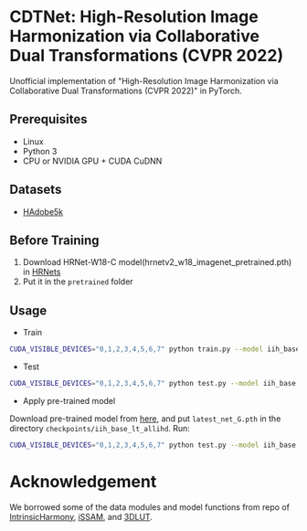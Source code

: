 <base target="_blank"/>


# CDTNet: High-Resolution Image Harmonization via Collaborative Dual Transformations (CVPR 2022)

Unofficial implementation of "High-Resolution Image Harmonization via Collaborative Dual Transformations (CVPR 2022)" in PyTorch.

## Prerequisites

- Linux
- Python 3
- CPU or NVIDIA GPU + CUDA CuDNN

## Datasets
- [HAdobe5k](https://github.com/bcmi/Image-Harmonization-Dataset-iHarmony4)

## Before Training
1. Download HRNet-W18-C model(hrnetv2_w18_imagenet_pretrained.pth) in [HRNets](https://github.com/HRNet/HRNet-Image-Classification)
2. Put it in the `pretrained` folder

## Usage

- Train
```bash 
CUDA_VISIBLE_DEVICES="0,1,2,3,4,5,6,7" python train.py --model iih_base --name iih_base_allidh_test --dataset_root ~/IHD/ --dataset_name HAdobe5k --batch_size 80 --init_port 50000
```

- Test
```bash
CUDA_VISIBLE_DEVICES="0,1,2,3,4,5,6,7" python test.py --model iih_base --name iih_base_allidh_test --dataset_root ~/IHD/ --dataset_name HAdobe5k --batch_size 80 --init_port 50000
```

- Apply pre-trained model

Download pre-trained model from [here](url), and put `latest_net_G.pth` in the directory `checkpoints/iih_base_lt_allihd`. Run:
```bash
CUDA_VISIBLE_DEVICES="0,1,2,3,4,5,6,7" python test.py --model iih_base --name iih_base_allidh_test --dataset_root ~/IHD/ --dataset_name HAdobe5k --batch_size 80 --init_port 50000
```

# Acknowledgement
We borrowed some of the data modules and model functions from repo of [IntrinsicHarmony](https://github.com/zhenglab/IntrinsicHarmony), [iSSAM](https://github.com/saic-vul/image_harmonization), and [3DLUT](https://github.com/HuiZeng/Image-Adaptive-3DLUT).
